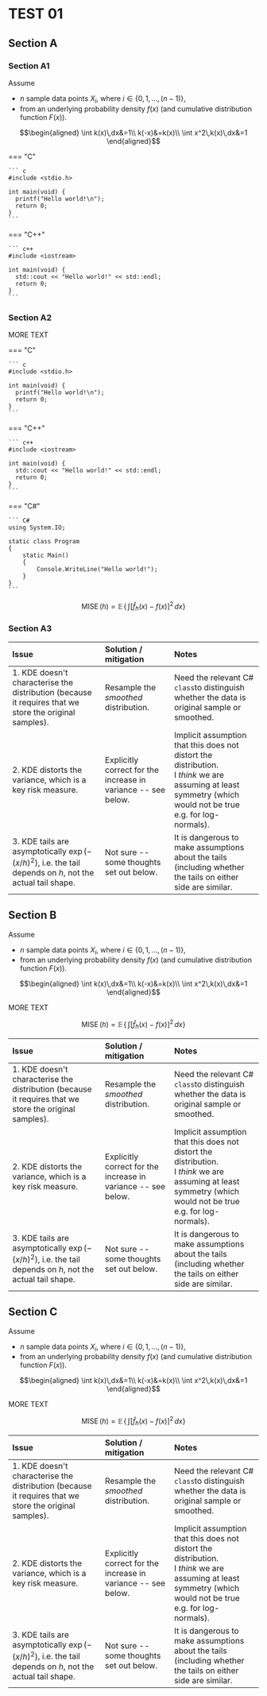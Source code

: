 # TEST 01

## Section A

### Section A1

Assume

- $n$ sample data points $X_i$, where $i\in\{0,1,\dots, (n-1)\}$,
- from an underlying probability density $f(x)$ (and cumulative distribution function $F(x)$).

$$\begin{aligned}
\int k(x)\,dx&=1\\
k(-x)&=k(x)\\
\int x^2\,k(x)\,dx&=1
\end{aligned}$$

=== "C"

    ``` c
    #include <stdio.h>

    int main(void) {
      printf("Hello world!\n");
      return 0;
    }
    ```

=== "C++"

    ``` c++
    #include <iostream>

    int main(void) {
      std::cout << "Hello world!" << std::endl;
      return 0;
    }
    ```

### Section A2

MORE TEXT

=== "C"

    ``` c
    #include <stdio.h>

    int main(void) {
      printf("Hello world!\n");
      return 0;
    }
    ```

=== "C++"

    ``` c++
    #include <iostream>

    int main(void) {
      std::cout << "Hello world!" << std::endl;
      return 0;
    }
    ```

=== "C#"

    ``` C#
    using System.IO;

    static class Program
    {
        static Main()
        {
            Console.WriteLine("Hello world!");
        }
    }
    ```

$$\operatorname{MISE} (h) = \mathbb{E}\!\left\{\, \int \left[\hat{f}_h(x) - f(x)\right]^2 \, dx \right\}$$

### Section A3

|Issue|Solution / mitigation|Notes
|:---|:---|:---
|1. KDE doesn't characterise the distribution (because it requires that we store the original samples).| Resample the *smoothed* distribution.|Need the relevant C# `class`to distinguish whether the data is original sample or smoothed.|
|2. KDE distorts the variance, which is a key risk measure.|Explicitly correct for the increase in variance -- see below.|Implicit assumption that this does not distort the distribution. <br/>I *think* we are assuming at least symmetry (which would not be true e.g. for log-normals).|
|3. KDE tails are asymptotically $\exp(-(x/h)^2)$, i.e. the tail depends on $h$, not the actual tail shape.|Not sure -- some thoughts set out below.|It is dangerous to make assumptions about the tails (including whether the tails on either side are similar.|

## Section B

Assume

- $n$ sample data points $X_i$, where $i\in\{0,1,\dots, (n-1)\}$,
- from an underlying probability density $f(x)$ (and cumulative distribution function $F(x)$).

$$\begin{aligned}
\int k(x)\,dx&=1\\
k(-x)&=k(x)\\
\int x^2\,k(x)\,dx&=1
\end{aligned}$$

MORE TEXT

$$\operatorname{MISE} (h) = \mathbb{E}\!\left\{\, \int \left[\hat{f}_h(x) - f(x)\right]^2 \, dx \right\}$$

|Issue|Solution / mitigation|Notes
|:---|:---|:---
|1. KDE doesn't characterise the distribution (because it requires that we store the original samples).| Resample the *smoothed* distribution.|Need the relevant C# `class`to distinguish whether the data is original sample or smoothed.|
|2. KDE distorts the variance, which is a key risk measure.|Explicitly correct for the increase in variance -- see below.|Implicit assumption that this does not distort the distribution. <br/>I *think* we are assuming at least symmetry (which would not be true e.g. for log-normals).|
|3. KDE tails are asymptotically $\exp(-(x/h)^2)$, i.e. the tail depends on $h$, not the actual tail shape.|Not sure -- some thoughts set out below.|It is dangerous to make assumptions about the tails (including whether the tails on either side are similar.|

## Section C

Assume

- $n$ sample data points $X_i$, where $i\in\{0,1,\dots, (n-1)\}$,
- from an underlying probability density $f(x)$ (and cumulative distribution function $F(x)$).

$$\begin{aligned}
\int k(x)\,dx&=1\\
k(-x)&=k(x)\\
\int x^2\,k(x)\,dx&=1
\end{aligned}$$

MORE TEXT

$$\operatorname{MISE} (h) = \mathbb{E}\!\left\{\, \int \left[\hat{f}_h(x) - f(x)\right]^2 \, dx \right\}$$

|Issue|Solution / mitigation|Notes
|:---|:---|:---
|1. KDE doesn't characterise the distribution (because it requires that we store the original samples).| Resample the *smoothed* distribution.|Need the relevant C# `class`to distinguish whether the data is original sample or smoothed.|
|2. KDE distorts the variance, which is a key risk measure.|Explicitly correct for the increase in variance -- see below.|Implicit assumption that this does not distort the distribution. <br/>I *think* we are assuming at least symmetry (which would not be true e.g. for log-normals).|
|3. KDE tails are asymptotically $\exp(-(x/h)^2)$, i.e. the tail depends on $h$, not the actual tail shape.|Not sure -- some thoughts set out below.|It is dangerous to make assumptions about the tails (including whether the tails on either side are similar.|

